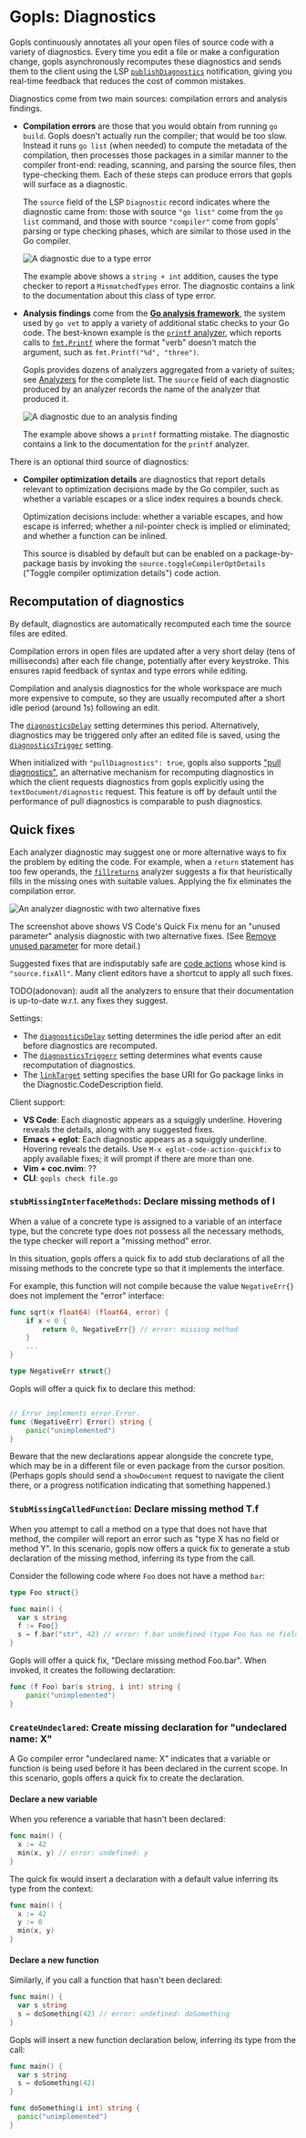 # Gopls: Diagnostics

Gopls continuously annotates all your open files of source code with a
variety of diagnostics. Every time you edit a file or make a
configuration change, gopls asynchronously recomputes these
diagnostics and sends them to the client using the LSP
[`publishDiagnostics`](https://microsoft.github.io/language-server-protocol/specifications/lsp/3.17/specification#textDocument_publishDiagnostics)
notification, giving you real-time feedback that reduces the cost of
common mistakes.

Diagnostics come from two main sources: compilation errors and analysis findings.

- **Compilation errors** are those that you would obtain from running `go
build`. Gopls doesn't actually run the compiler; that would be too
  slow. Instead it runs `go list` (when needed) to compute the
  metadata of the compilation, then processes those packages in a similar
  manner to the compiler front-end: reading, scanning, and parsing the
  source files, then type-checking them. Each of these steps can
  produce errors that gopls will surface as a diagnostic.

  The `source` field of the LSP `Diagnostic` record indicates where
  the diagnostic came from: those with source `"go list"` come from
  the `go list` command, and those with source `"compiler"` come from
  gopls' parsing or type checking phases, which are similar to those
  used in the Go compiler.

  ![A diagnostic due to a type error](../assets/diagnostic-typeerror.png)

  The example above shows a `string + int` addition, causes the type
  checker to report a `MismatchedTypes` error. The diagnostic contains
  a link to the documentation about this class of type error.

- **Analysis findings** come from the [**Go analysis
  framework**](https://golang.org/x/tools/go/analysis), the system
  used by `go vet` to apply a variety of additional static checks to
  your Go code. The best-known example is the [`printf`
  analyzer](https://pkg.go.dev/golang.org/x/tools/go/analysis/passes/printf),
  which reports calls to [`fmt.Printf`](https://pkg.go.dev/fmt#Printf)
  where the format "verb" doesn't match the argument, such as
  `fmt.Printf("%d", "three")`.

  Gopls provides dozens of analyzers aggregated from a variety of
  suites; see [Analyzers](../analyzers.md) for the complete list. The
  `source` field of each diagnostic produced by an analyzer records
  the name of the analyzer that produced it.

  ![A diagnostic due to an analysis finding](../assets/diagnostic-analysis.png)

  The example above shows a `printf` formatting mistake. The diagnostic contains
  a link to the documentation for the `printf` analyzer.

There is an optional third source of diagnostics:

<a id='toggleCompilerOptDetails'/>

- **Compiler optimization details** are diagnostics that report
  details relevant to optimization decisions made by the Go
  compiler, such as whether a variable escapes or a slice index
  requires a bounds check.

  Optimization decisions include:
  whether a variable escapes, and how escape is inferred;
  whether a nil-pointer check is implied or eliminated; and
  whether a function can be inlined.

  This source is disabled by default but can be enabled on a
  package-by-package basis by invoking the
  `source.toggleCompilerOptDetails` ("Toggle compiler optimization
  details") code action.


## Recomputation of diagnostics

By default, diagnostics are automatically recomputed each time the source files
are edited.

Compilation errors in open files are updated after a very short delay
(tens of milliseconds) after each file change, potentially after every keystroke.
This ensures rapid feedback of syntax and type errors while editing.

Compilation and analysis diagnostics for the whole workspace are much
more expensive to compute, so they are usually recomputed after a
short idle period (around 1s) following an edit.

The [`diagnosticsDelay`](../settings.md#diagnosticsDelay) setting determines
this period.
Alternatively, diagnostics may be triggered only after an edited file
is saved, using the
[`diagnosticsTrigger`](../settings.md#diagnosticsTrigger) setting.

When initialized with `"pullDiagnostics": true`, gopls also supports
["pull diagnostics"](https://microsoft.github.io/language-server-protocol/specifications/lsp/3.17/specification/#textDocument_pullDiagnostics),
an alternative mechanism for recomputing diagnostics in which the client
requests diagnostics from gopls explicitly using the `textDocument/diagnostic`
request. This feature is off by default until the performance of pull
diagnostics is comparable to push diagnostics.

## Quick fixes

Each analyzer diagnostic may suggest one or more alternative
ways to fix the problem by editing the code.
For example, when a `return` statement has too few operands,
the [`fillreturns`](../analyzers.md#fillreturns) analyzer
suggests a fix that heuristically fills in the missing ones
with suitable values. Applying the fix eliminates the compilation error.

![An analyzer diagnostic with two alternative fixes](../assets/remove-unusedparam-before.png)

The screenshot above shows VS Code's Quick Fix menu for an "unused
parameter" analysis diagnostic with two alternative fixes.
(See [Remove unused parameter](transformation.md#remove-unused-parameter) for more detail.)

Suggested fixes that are indisputably safe are [code
actions](transformation.md#code-actions) whose kind is
`"source.fixAll"`.
Many client editors have a shortcut to apply all such fixes.

<!-- Note: each Code Action has exactly one kind, so a server
     must offer each "safe" action twice, once with its usual kind
     and once with kind "source.fixAll".
     The only ones in gopls are simplify{compositelit,range,slice},
     which are fixAll + quickfix.
-->

TODO(adonovan): audit all the analyzers to ensure that their
documentation is up-to-date w.r.t. any fixes they suggest.

Settings:

- The [`diagnosticsDelay`](../settings.md#diagnosticsDelay) setting determines
  the idle period after an edit before diagnostics are recomputed.
- The [`diagnosticsTriggerr`](../settings.md#diagnosticsTrigger) setting determines
  what events cause recomputation of diagnostics.
- The [`linkTarget`](../settings.md#linkTarget) setting specifies
  the base URI for Go package links in the Diagnostic.CodeDescription field.

Client support:

- **VS Code**: Each diagnostic appears as a squiggly underline.
  Hovering reveals the details, along with any suggested fixes.
- **Emacs + eglot**: Each diagnostic appears as a squiggly underline.
  Hovering reveals the details. Use `M-x eglot-code-action-quickfix`
  to apply available fixes; it will prompt if there are more than one.
- **Vim + coc.nvim**: ??
- **CLI**: `gopls check file.go`

<!-- Below we list any quick fixes (by their internal fix name)
     that aren't analyzers. -->

### `stubMissingInterfaceMethods`: Declare missing methods of I

When a value of a concrete type is assigned to a variable of an
interface type, but the concrete type does not possess all the
necessary methods, the type checker will report a "missing method"
error.

In this situation, gopls offers a quick fix to add stub declarations
of all the missing methods to the concrete type so that it implements
the interface.

For example, this function will not compile because the value
`NegativeErr{}` does not implement the "error" interface:

```go
func sqrt(x float64) (float64, error) {
	if x < 0 {
		return 0, NegativeErr{} // error: missing method
	}
	...
}

type NegativeErr struct{}
```

Gopls will offer a quick fix to declare this method:

```go

// Error implements error.Error.
func (NegativeErr) Error() string {
	panic("unimplemented")
}
```

Beware that the new declarations appear alongside the concrete type,
which may be in a different file or even package from the cursor
position.
(Perhaps gopls should send a `showDocument` request to navigate the
client there, or a progress notification indicating that something
happened.)

### `StubMissingCalledFunction`: Declare missing method T.f

When you attempt to call a method on a type that does not have that method,
the compiler will report an error such as "type X has no field or method Y".
In this scenario, gopls now offers a quick fix to generate a stub declaration of
the missing method, inferring its type from the call.

Consider the following code where `Foo` does not have a method `bar`:

```go
type Foo struct{}

func main() {
  var s string
  f := Foo{}
  s = f.bar("str", 42) // error: f.bar undefined (type Foo has no field or method bar)
}
```

Gopls will offer a quick fix, "Declare missing method Foo.bar".
When invoked, it creates the following declaration:

```go
func (f Foo) bar(s string, i int) string {
	panic("unimplemented")
}
```

### `CreateUndeclared`: Create missing declaration for "undeclared name: X"

A Go compiler error "undeclared name: X" indicates that a variable or function is being used before
it has been declared in the current scope. In this scenario, gopls offers a quick fix to create the declaration.

#### Declare a new variable

When you reference a variable that hasn't been declared:

```go
func main() {
  x := 42
  min(x, y) // error: undefined: y
}
```

The quick fix would insert a declaration with a default
value inferring its type from the context:

```go
func main() {
  x := 42
  y := 0
  min(x, y)
}
```

#### Declare a new function

Similarly, if you call a function that hasn't been declared:

```go
func main() {
  var s string
  s = doSomething(42) // error: undefined: doSomething
}
```

Gopls will insert a new function declaration below,
inferring its type from the call:

```go
func main() {
  var s string
  s = doSomething(42)
}

func doSomething(i int) string {
  panic("unimplemented")
}
```
<!--

dorky details and deletia:

- The **vet suite**, of about thirty analyzers
  designed to catch likely mistakes in your code.

- **Type-error fixers**. These are gopls-specific analyzers that
  enrich diagnostics from the type checker by suggesting fixes for
  simple problems.

  For example, when a return statement has too few operands, the
  [fillreturns](https://pkg.go.dev/golang.org/x/tools/gopls/internal/analysis/fillreturns) analyzer can heuristically fill in the missing ones
  with suitable values.

  The actual diagnostics are produced by the type checker,
  so these analyzers won't cause you to see any new diagnostics;
  but they add fixes to existing ones.
  (The user needs to know this because the settings expose it.)

  currently: fillreturns nonewvars noresultvalues stubmethods undeclaredname unusedvariable

- **Simplifiers**. These are gopls-specific analyzers that
  suggest ways to rewrite your code more simply.
  They do not indicate a mistake in your code,
  which is why they are not part of `go vet`.

  For example, the `simplifyrange` analyzer will eliminate the
  unnecessary blank variable in `for _ = range v {...}`.

  currently: simplifycompositelit simplifyrange simplifyslice unusedparams infertypeargs

- **Bug detectors**. Gopls has a suite of bug-detecting analyzers that
    can't be part of vet for some reason. That might be because they
    have dependencies that vet cannot have (e.g. nilness and
    unusedwrite, which construct SSA), or because they are tightly
    integrated with gopls (e.g. embeddirective, which produces lazy
    fixes through the code action mechanism
    [But others do that too:  undeclaredname embeddirective unusedparams stubmethods]

  currently: atomicalign deepequalerrors nilness sortslice unusedwrite embeddirective

- **staticcheck**: four suites:

	add(simple.Analyzers, nil)
	add(staticcheck.Analyzers - SA5009, SA5011
	add(stylecheck.Analyzers, nil)
	add(quickfix.Analyzers, nil)

- **Experimental analyzers**. Gopls has some analyzers that are not
  enabled by default, because they produce too high a rate of false
  positives. For example, fieldalignment, shadow.

Note: fillstruct is not a real analyzer.

-->
